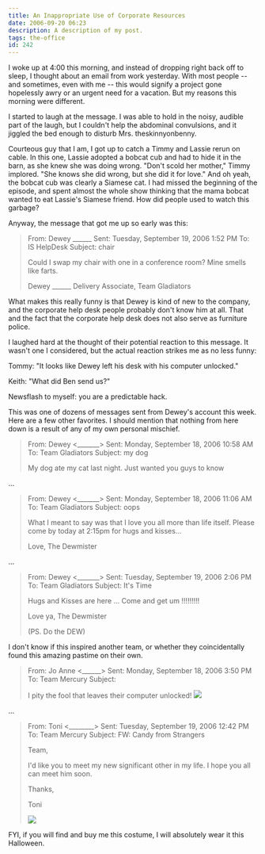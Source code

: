 ```yaml
---
title: An Inappropriate Use of Corporate Resources
date: 2006-09-20 06:23
description: A description of my post.
tags: the-office
id: 242
---
```

I woke up at 4:00 this morning, and instead of dropping right back off to sleep, I thought about an email from work yesterday.  With most people -- and sometimes, even with me -- this would signify a project gone hopelessly awry or an urgent need for a vacation.  But my reasons this morning were different.

I started to laugh at the message.  I was able to hold in the noisy, audible part of the laugh, but I couldn't help the abdominal convulsions, and it jiggled the bed enough to disturb Mrs. theskinnyonbenny.

Courteous guy that I am, I got up to catch a Timmy and Lassie rerun on cable.  In this one, Lassie adopted a bobcat cub and had to hide it in the barn, as she knew she was doing wrong.  "Don't scold her mother," Timmy implored. "She knows she did wrong, but she did it for love."  And oh yeah, the bobcat cub was clearly a Siamese cat.  I had missed the beginning of the episode, and spent almost the whole show thinking that the mama bobcat wanted to eat Lassie's Siamese friend.  How did people used to watch this garbage?

Anyway, the message that got me up so early was this:

<blockquote>From: Dewey ______ 
Sent: Tuesday, September 19, 2006 1:52 PM
To: IS HelpDesk
Subject: chair

Could I swap my chair with one in a conference room?  Mine smells like farts.

Dewey ______
Delivery Associate, Team Gladiators</blockquote>

What makes this really funny is that Dewey is kind of new to the company, and the corporate help desk people probably don't know him at all.  That and the fact that the corporate help desk does not also serve as furniture police.

I laughed hard at the thought of their potential reaction to this message.  It wasn't one I considered, but the actual reaction strikes me as no less funny:

Tommy:  "It looks like Dewey left his desk with his computer unlocked."

Keith:  "What did Ben send us?"

Newsflash to myself:  you are a predictable hack.

This was one of dozens of messages sent from Dewey's account this week.  Here are a few other favorites.  I should mention that nothing from here down is a result of any of my own personal mischief.

<blockquote>From: Dewey <_______> 
Sent: Monday, September 18, 2006 10:58 AM
To: Team Gladiators
Subject: my dog

My dog ate my cat last night. 
Just wanted you guys to know
</blockquote>

...

<blockquote>From: Dewey <_______> 
Sent: Monday, September 18, 2006 11:06 AM
To: Team Gladiators
Subject: oops

What I meant to say was that I love you all more than life itself.
Please come by today at 2:15pm for hugs and kisses...

Love, 
The Dewmister
</blockquote>

...

<blockquote>From: Dewey <_______> 
Sent: Tuesday, September 19, 2006 2:06 PM
To: Team Gladiators
Subject: It's Time

Hugs and Kisses are here ... Come and get um !!!!!!!!!

Love ya, 
The Dewmister

(PS. Do the DEW)</blockquote>

I don't know if this inspired another team, or whether they coincidentally found this amazing pastime on their own.

<blockquote>From: Jo Anne <______> 
Sent: Monday, September 18, 2006 3:50 PM
To: Team Mercury
Subject: 

I pity the fool that leaves their computer unlocked!
<img src="/img/mrt.jpg">
</blockquote>

...

<blockquote>From: Toni <________> 
Sent: Tuesday, September 19, 2006 12:42 PM
To: Team Mercury
Subject: FW: Candy from Strangers

Team,

I'd like you to meet my new significant other in my life.  I hope you all can meet him soon.

Thanks,

Toni

<img src="/img/candycostume.jpg">
</blockquote>

FYI, if you will find and buy me this costume, I will absolutely wear it this Halloween.



